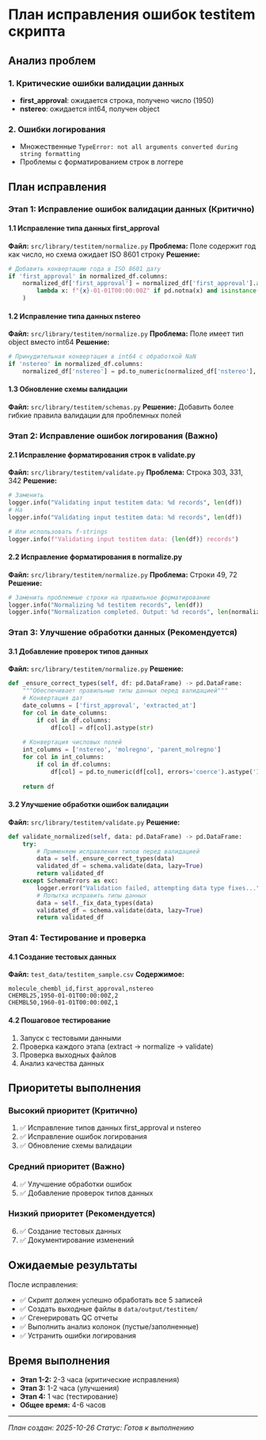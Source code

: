 # План исправления ошибок testitem скрипта

## Анализ проблем

### 1. Критические ошибки валидации данных
- **first_approval**: ожидается строка, получено число (1950)
- **nstereo**: ожидается int64, получен object

### 2. Ошибки логирования
- Множественные `TypeError: not all arguments converted during string formatting`
- Проблемы с форматированием строк в логгере

## План исправления

### Этап 1: Исправление ошибок валидации данных (Критично)

#### 1.1 Исправление типа данных first_approval
**Файл:** `src/library/testitem/normalize.py`
**Проблема:** Поле содержит год как число, но схема ожидает ISO 8601 строку
**Решение:**
```python
# Добавить конвертацию года в ISO 8601 дату
if 'first_approval' in normalized_df.columns:
    normalized_df['first_approval'] = normalized_df['first_approval'].apply(
        lambda x: f"{x}-01-01T00:00:00Z" if pd.notna(x) and isinstance(x, (int, float)) else x
    )
```

#### 1.2 Исправление типа данных nstereo
**Файл:** `src/library/testitem/normalize.py`
**Проблема:** Поле имеет тип object вместо int64
**Решение:**
```python
# Принудительная конвертация в int64 с обработкой NaN
if 'nstereo' in normalized_df.columns:
    normalized_df['nstereo'] = pd.to_numeric(normalized_df['nstereo'], errors='coerce').astype('Int64')
```

#### 1.3 Обновление схемы валидации
**Файл:** `src/library/testitem/schemas.py`
**Решение:** Добавить более гибкие правила валидации для проблемных полей

### Этап 2: Исправление ошибок логирования (Важно)

#### 2.1 Исправление форматирования строк в validate.py
**Файл:** `src/library/testitem/validate.py`
**Проблема:** Строка 303, 331, 342
**Решение:**
```python
# Заменить
logger.info("Validating input testitem data: %d records", len(df))
# На
logger.info("Validating input testitem data: %d records", len(df))

# Или использовать f-strings
logger.info(f"Validating input testitem data: {len(df)} records")
```

#### 2.2 Исправление форматирования в normalize.py
**Файл:** `src/library/testitem/normalize.py`
**Проблема:** Строки 49, 72
**Решение:**
```python
# Заменить проблемные строки на правильное форматирование
logger.info("Normalizing %d testitem records", len(df))
logger.info("Normalization completed. Output: %d records", len(normalized_df))
```

### Этап 3: Улучшение обработки данных (Рекомендуется)

#### 3.1 Добавление проверок типов данных
**Файл:** `src/library/testitem/normalize.py`
**Решение:**
```python
def _ensure_correct_types(self, df: pd.DataFrame) -> pd.DataFrame:
    """Обеспечивает правильные типы данных перед валидацией"""
    # Конвертация дат
    date_columns = ['first_approval', 'extracted_at']
    for col in date_columns:
        if col in df.columns:
            df[col] = df[col].astype(str)
    
    # Конвертация числовых полей
    int_columns = ['nstereo', 'molregno', 'parent_molregno']
    for col in int_columns:
        if col in df.columns:
            df[col] = pd.to_numeric(df[col], errors='coerce').astype('Int64')
    
    return df
```

#### 3.2 Улучшение обработки ошибок валидации
**Файл:** `src/library/testitem/validate.py`
**Решение:**
```python
def validate_normalized(self, data: pd.DataFrame) -> pd.DataFrame:
    try:
        # Применяем исправления типов перед валидацией
        data = self._ensure_correct_types(data)
        validated_df = schema.validate(data, lazy=True)
        return validated_df
    except SchemaErrors as exc:
        logger.error("Validation failed, attempting data type fixes...")
        # Попытка исправить типы данных
        data = self._fix_data_types(data)
        validated_df = schema.validate(data, lazy=True)
        return validated_df
```

### Этап 4: Тестирование и проверка

#### 4.1 Создание тестовых данных
**Файл:** `test_data/testitem_sample.csv`
**Содержимое:**
```csv
molecule_chembl_id,first_approval,nstereo
CHEMBL25,1950-01-01T00:00:00Z,2
CHEMBL50,1960-01-01T00:00:00Z,1
```

#### 4.2 Пошаговое тестирование
1. Запуск с тестовыми данными
2. Проверка каждого этапа (extract → normalize → validate)
3. Проверка выходных файлов
4. Анализ качества данных

## Приоритеты выполнения

### Высокий приоритет (Критично)
1. ✅ Исправление типов данных first_approval и nstereo
2. ✅ Исправление ошибок логирования
3. ✅ Обновление схемы валидации

### Средний приоритет (Важно)
4. ✅ Улучшение обработки ошибок
5. ✅ Добавление проверок типов данных

### Низкий приоритет (Рекомендуется)
6. ✅ Создание тестовых данных
7. ✅ Документирование изменений

## Ожидаемые результаты

После исправления:
- ✅ Скрипт должен успешно обработать все 5 записей
- ✅ Создать выходные файлы в `data/output/testitem/`
- ✅ Сгенерировать QC отчеты
- ✅ Выполнить анализ колонок (пустые/заполненные)
- ✅ Устранить ошибки логирования

## Время выполнения
- **Этап 1-2:** 2-3 часа (критические исправления)
- **Этап 3:** 1-2 часа (улучшения)
- **Этап 4:** 1 час (тестирование)
- **Общее время:** 4-6 часов

---
*План создан: 2025-10-26*
*Статус: Готов к выполнению*
